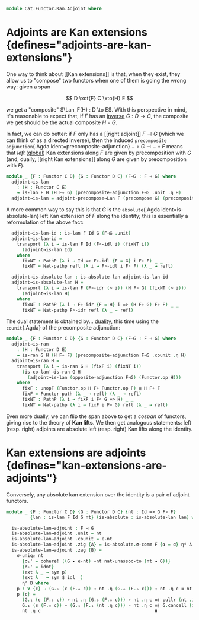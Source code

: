 <!--
```agda
open import Cat.Functor.Kan.Duality
open import Cat.Functor.Kan.Global
open import Cat.Functor.Coherence
open import Cat.Instances.Functor
open import Cat.Functor.Kan.Base
open import Cat.Functor.Adjoint
open import Cat.Functor.Compose
open import Cat.Prelude

import Cat.Functor.Reasoning
import Cat.Reasoning
```
-->

```agda
module Cat.Functor.Kan.Adjoint where
```

<!--
```agda
open _=>_
open _⊣_

private
  variable
    o ℓ : Level
    C D E : Precategory o ℓ
```
-->

# Adjoints are Kan extensions {defines="adjoints-are-kan-extensions"}

One way to think about [[Kan extensions]] is that, when they exist, they
allow us to "compose" two functors when one of them is going the wrong
way: given a span

$$
D \xot{F} C \xto{H} E
$$

we get a "composite" $\Lan_F(H) : D \to E$. With this perspective in
mind, it's reasonable to expect that, if $F$ has an [inverse] $G : D \to
C$, the composite we get should be the actual composite $H \circ G$.

In fact, we can do better: if $F$ only has a [[right adjoint]] $F \dashv
G$ (which we can think of as a directed inverse), then the induced
`precomposite adjunction`{.Agda ident=precomposite-adjunction} $- \circ
G \dashv - \circ F$ means that *left* ([global]) Kan extensions along
$F$ are given by precomposition with $G$ (and, dually, [[right Kan
extensions]] along $G$ are given by precomposition with $F$).

[inverse]: Cat.Functor.Equivalence.html
[global]: Cat.Functor.Kan.Global.html

```agda
module _ {F : Functor C D} {G : Functor D C} (F⊣G : F ⊣ G) where
  adjoint→is-lan
    : (H : Functor C E)
    → is-lan F H (H F∘ G) (precomposite-adjunction F⊣G .unit .η H)
  adjoint→is-lan = adjoint-precompose→Lan F (precompose G) (precomposite-adjunction F⊣G)
```

A more common way to say this is that $G$ is the `absolute`{.Agda
ident=is-absolute-lan} left Kan extension of $F$ along the identity;
this is essentially a reformulation of the above fact:

```agda
  adjoint→is-lan-id : is-lan F Id G (F⊣G .unit)
  adjoint→is-lan-id =
    transport (λ i → is-lan F Id (F∘-idl i) (fixNT i))
      (adjoint→is-lan Id)
    where
      fixNT : PathP (λ i → Id => F∘-idl {F = G} i F∘ F) _ _
      fixNT = Nat-pathp refl (λ i → F∘-idl i F∘ F) (λ _ → refl)

  adjoint→is-absolute-lan : is-absolute-lan adjoint→is-lan-id
  adjoint→is-absolute-lan H =
    transport (λ i → is-lan F (F∘-idr (~ i)) (H F∘ G) (fixNT (~ i)))
      (adjoint→is-lan H)
    where
      fixNT : PathP (λ i → F∘-idr {F = H} i => (H F∘ G) F∘ F) _ _
      fixNT = Nat-pathp F∘-idr refl (λ _ → refl)
```

The dual statement is obtained by... [duality], this time using the
`counit`{.Agda} of the precomposite adjunction:

[duality]: Cat.Functor.Kan.Duality.html

```agda
module _ {F : Functor C D} {G : Functor D C} (F⊣G : F ⊣ G) where
  adjoint→is-ran
    : (H : Functor D E)
    → is-ran G H (H F∘ F) (precomposite-adjunction F⊣G .counit .η H)
  adjoint→is-ran H =
    transport (λ i → is-ran G H (fixF i) (fixNT i))
      (is-co-lan'→is-ran G H
        (adjoint→is-lan (opposite-adjunction F⊣G) (Functor.op H)))
    where
      fixF : unopF (Functor.op H F∘ Functor.op F) ≡ H F∘ F
      fixF = Functor-path (λ _ → refl) (λ _ → refl)
      fixNT : PathP (λ i → fixF i F∘ G => H) _ _
      fixNT = Nat-pathp (λ i → fixF i F∘ G) refl (λ _ → refl)
```

Even more dually, we can flip the span above to get a *cospan* of
functors, giving rise to the theory of **Kan lifts**. We then get
analogous statements: left (resp. right) adjoints are absolute left
(resp. right) Kan lifts along the identity.

# Kan extensions are adjoints {defines="kan-extensions-are-adjoints"}

Conversely, any absolute kan extension over the identity is a pair
of adjoint functors.

```agda
module _ {F : Functor C D} {G : Functor D C} {nt : Id => G F∘ F}
         {lan : is-lan F Id G nt} (is-absolute : is-absolute-lan lan) where
```
<!--
```agda
  open is-lan lan
  module is-absolute {E : Precategory o ℓ} (H : Functor C E) where
    open is-lan (is-absolute H) public
  open _⊣_
  private
    module F = Cat.Functor.Reasoning F
    module G = Cat.Functor.Reasoning G
    module D = Cat.Reasoning D
    α : F F∘ Id => Id F∘ F
    α = cohere! (idnt {F = F})
    ϵ-nt : F F∘ G => Id
    ϵ-nt = is-absolute.σ F α
    ϵ : ∀ x → D.Hom (F.₀ (G.₀ x)) x
    ϵ x = ϵ-nt .η x
  open Cat.Reasoning C
```
-->
```agda
  is-absolute-lan→adjoint : F ⊣ G
  is-absolute-lan→adjoint .unit = nt
  is-absolute-lan→adjoint .counit = ϵ-nt
  is-absolute-lan→adjoint .zig {A} = is-absolute.σ-comm F {α = α} ηᵈ A
  is-absolute-lan→adjoint .zag {B} =
    σ-uniq₂ nt
      {σ₁' = cohere! ((G ▸ ϵ-nt) ∘nt nat-unassoc-to (nt ◂ G))}
      {σ₂' = idnt}
      (ext λ _ → sym p)
      (ext λ _ → sym $ idl _)
      ηᵈ B where
    p : ∀ {c} → (G.₁ (ϵ (F.₀ c)) ∘ nt .η (G.₀ (F.₀ c))) ∘ nt .η c ≡ nt .η c
    p {c} =
      (G.₁ (ϵ (F.₀ c)) ∘ nt .η (G.₀ (F.₀ c))) ∘ nt .η c ≡⟨ pullr (nt .is-natural c _ _) ⟩
      G.₁ (ϵ (F.₀ c)) ∘ (G.₁ (F.₁ (nt .η c))) ∘ nt .η c ≡⟨ G.cancell (is-absolute-lan→adjoint .zig {c}) ⟩
      nt .η c                                           ∎
```
